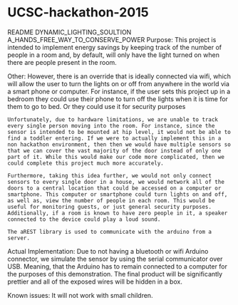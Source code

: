 # UCSC-hackathon-2015


README 
			DYNAMIC_LIGHTING_SOULTION
			A_HANDS_FREE_WAY_TO_CONSERVE_POWER
Purpose:
	This project is intended to implement energy savings by keeping track of the number of people in a room and, by default, will only have the light turned on when there are people present in the room. 

Other:
	However, there is an override that is ideally connected via wifi, which will allow the user to turn the lights on or off from anywhere in the world via a smart phone or computer. For instance, if the user sets this project up in a bedroom they could use their phone to turn off the lights when it is time for them to go to bed. Or they could use it for security purposes 

	Unfortunately, due to hardware limitations, we are unable to track every single person moving into the room. For instance, since the sensor is intended to be mounted at hip level, it would not be able to find a toddler entering. If we were to actually implement this in a non hackathon environment, then then we would have multiple sensors so that we can cover the vast majority of the door instead of only one part of it. While this would make our code more complicated, then we could complete this project much more accurately.

	Furthermore, taking this idea further, we would not only connect sensors to every single door in a house, we would network all of the doors to a central location that could be accessed on a computer or smartphone. This computer or smartphone could turn lights on and off, as well as, view the number of people in each room. This would be useful for monitoring guests, or just general security purposes. Additionally, if a room is known to have zero people in it, a speaker connected to the device could play a loud sound.

	The aREST library is used to communicate with the arduino from a server. 

Actual Implementation: 
	Due to not having a bluetooth or wifi Arduino connector, we simulate the sensor by using the serial communicator over USB. Meaning, that the Arduino has to remain connected to a computer for the purposes of this demonstration. The final product will be significantly prettier and all of the exposed wires will be hidden in a box. 

Known issues:
	It will not work with small children.
